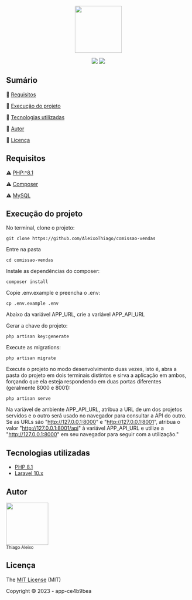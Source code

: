 <p align="center">
 <img width="128" src="https://i.imgur.com/O31DxI7.png"/>
</p>
<p align="center">
  <img src="https://img.shields.io/badge/Laravel-FF2D20?style=for-the-badge&logo=laravel&logoColor=white"/>
  <img src="https://img.shields.io/badge/PHP-4f5b93?style=for-the-badge&logo=php&logoColor=white"/>
</p>

## Sumário

:small_blue_diamond: [Requisitos](#requisitos)

:small_blue_diamond: [Execução do projeto](#execução-do-projeto)

:small_blue_diamond: [Tecnologias utilizadas](#tecnologias-utilizadas)

:small_blue_diamond: [Autor](#autor)

:small_blue_diamond: [Licença](#licença)

## Requisitos

:warning: [PHP:^8.1](https://www.php.net/releases/8.1/en.php)

:warning: [Composer](https://getcomposer.org/download/)

:warning: [MySQL](https://hub.docker.com/_/mysql)

## Execução do projeto

No terminal, clone o projeto:

```
git clone https://github.com/AleixoThiago/comissao-vendas
```

Entre na pasta

```
cd comissao-vendas
```

Instale as dependências do composer:

```
composer install
```

Copie .env.example e preencha o .env:

```
cp .env.example .env
```

Abaixo da variável APP_URL, crie a variável APP_API_URL

Gerar a chave do projeto:

```
php artisan key:generate
```

Execute as migrations:

```
php artisan migrate
```

Execute o projeto no modo desenvolvimento duas vezes, isto é, abra a pasta do projeto em dois terminais distintos e sirva a aplicação em ambos, forçando que ela esteja respondendo em duas portas diferentes (geralmente 8000 e 8001):

```
php artisan serve
```

Na variável de ambiente APP_API_URL, atribua a URL de um dos projetos servidos e o outro será usado no navegador para consultar a API do outro.
Se as URLs são "http://127.0.0.1:8000" e "http://127.0.0.1:8001", atribua o valor "http://127.0.0.1:8001/api" à variável APP_API_URL e utilize a "http://127.0.0.1:8000" em seu navegador para seguir com a utilização."

## Tecnologias utilizadas

-   [PHP 8.1](https://www.php.net/)
-   [Laravel 10.x](https://laravel.com/docs/10.x)

## Autor

[<img src="https://avatars.githubusercontent.com/u/68597119?v=4" width=115><br><sub>Thiago Aleixo</sub>](https://github.com/AleixoThiago)

## Licença

The [MIT License]() (MIT)

Copyright :copyright: 2023 - app-ce4b9bea
